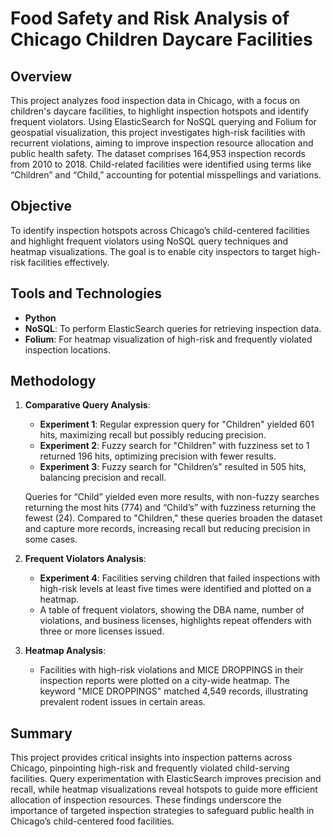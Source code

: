 # Food Safety and Risk Analysis of Chicago Children Daycare Facilities

## Overview
This project analyzes food inspection data in Chicago, with a focus on children's daycare facilities, to highlight inspection hotspots and identify frequent violators. Using ElasticSearch for NoSQL querying and Folium for geospatial visualization, this project investigates high-risk facilities with recurrent violations, aiming to improve inspection resource allocation and public health safety. The dataset comprises 164,953 inspection records from 2010 to 2018. Child-related facilities were identified using terms like “Children” and “Child,” accounting for potential misspellings and variations.

## Objective
To identify inspection hotspots across Chicago’s child-centered facilities and highlight frequent violators using NoSQL query techniques and heatmap visualizations. The goal is to enable city inspectors to target high-risk facilities effectively.

## Tools and Technologies
- **Python**
- **NoSQL**: To perform ElasticSearch queries for retrieving inspection data.
- **Folium**: For heatmap visualization of high-risk and frequently violated inspection locations.

## Methodology
1. **Comparative Query Analysis**:
   - **Experiment 1**: Regular expression query for "Children" yielded 601 hits, maximizing recall but possibly reducing precision.
   - **Experiment 2**: Fuzzy search for "Children" with fuzziness set to 1 returned 196 hits, optimizing precision with fewer results.
   - **Experiment 3**: Fuzzy search for "Children’s" resulted in 505 hits, balancing precision and recall.
   
   Queries for “Child” yielded even more results, with non-fuzzy searches returning the most hits (774) and “Child’s” with fuzziness returning the fewest (24). Compared to "Children," these queries broaden the dataset and capture more records, increasing recall but reducing precision in some cases.

3. **Frequent Violators Analysis**:
   - **Experiment 4**: Facilities serving children that failed inspections with high-risk levels at least five times were identified and plotted on a heatmap.
   - A table of frequent violators, showing the DBA name, number of violations, and business licenses, highlights repeat offenders with three or more licenses issued.

4. **Heatmap Analysis**:
   - Facilities with high-risk violations and MICE DROPPINGS in their inspection reports were plotted on a city-wide heatmap. The keyword "MICE DROPPINGS" matched 4,549 records, illustrating prevalent rodent issues in certain areas.

## Summary
This project provides critical insights into inspection patterns across Chicago, pinpointing high-risk and frequently violated child-serving facilities. Query experimentation with ElasticSearch improves precision and recall, while heatmap visualizations reveal hotspots to guide more efficient allocation of inspection resources. These findings underscore the importance of targeted inspection strategies to safeguard public health in Chicago’s child-centered food facilities.


